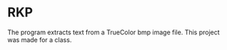 # RKP
The program extracts text from a TrueColor bmp image file. This project was made for a class.
